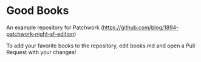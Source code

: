 Good Books
==========

An example repository for Patchwork (https://github.com/blog/1894-patchwork-night-sf-edition)

To add your favorite books to the repository, edit books.md and open a Pull Request with your changes!
